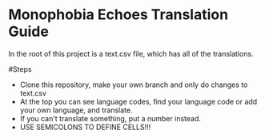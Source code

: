 # Monophobia Echoes Translation Guide
In the root of this project is a text.csv file, which has all of the translations.

#Steps
- Clone this repository, make your own branch and only do changes to text.csv
- At the top you can see language codes, find your language code or add your own language, and translate.
- If you can't translate something, put a number instead.
- USE SEMICOLONS TO DEFINE CELLS!!!
